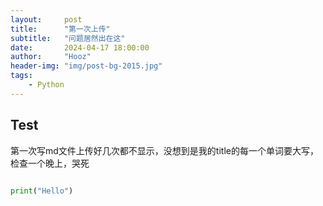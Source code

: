 ```yaml
---
layout:     post
title:      "第一次上传"
subtitle:   "问题居然出在这"
date:       2024-04-17 18:00:00
author:     "Hooz"
header-img: "img/post-bg-2015.jpg"
tags:
    - Python
---
```


## Test

第一次写md文件上传好几次都不显示，没想到是我的title的每一个单词要大写，检查一个晚上，哭死

```python

print("Hello")
```
